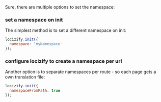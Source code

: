Sure, there are multiple options to set the namespace:

### set a namespace on init

The simplest method is to set a different namespace on init:

```js
locizify.init({
  namespace: 'myNamespace'
});
```

### configure locizify to create a namespace per url

Another option is to separate namespaces per route - so each page gets a own translation file:

```js
locizify.init({
  namespaceFromPath: true
});
``` 